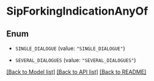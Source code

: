 # SipForkingIndicationAnyOf

## Enum


* `SINGLE_DIALOGUE` (value: `"SINGLE_DIALOGUE"`)

* `SEVERAL_DIALOGUES` (value: `"SEVERAL_DIALOGUES"`)


[[Back to Model list]](../README.md#documentation-for-models) [[Back to API list]](../README.md#documentation-for-api-endpoints) [[Back to README]](../README.md)


